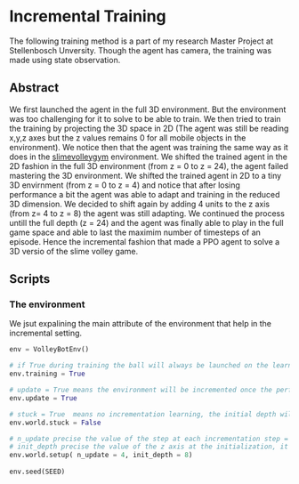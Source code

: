 # Incremental Training

The following training method is a part of my research Master Project at Stellenbosch Unversity. Though the agent has camera, the training was made using state observation.

## Abstract

We first launched the agent in the full 3D environment. But the environment was too challenging for it to solve to be able to train.
We then tried to train the training by projecting the 3D space in  2D (The agent was still be reading x,y,z axes but the z values remains 0 for all mobile objects in the environment). We notice then that the agent was training the same way as it does in the [slimevolleygym](https://github.com/hardmaru/slimevolleygym) environment.
We shifted the trained agent in the 2D fashion in the full 3D environment (from z = 0 to  z = 24), the agent failed mastering the 3D environment.
We shifted the trained agent in 2D to a tiny 3D envirnment (from z = 0 to z = 4) and notice that after losing performance a bit the agent was able to adapt and training in the reduced 3D dimension. 
We decided to shift again by adding 4 units to the z axis (from z= 4 to z = 8) the agent was still adapting. We continued the process untill the full depth (z = 24) and the agent was finally able to play in the full game space and able to last the maximim number of timesteps of an episode. Hence the incremental fashion that made a PPO agent to solve a 3D versio of the slime volley game.

## Scripts

### The environment

We jsut expalining the main attribute of the environment that help in the incremental setting.

```python
env = VolleyBotEnv()

# if True during training the ball will always be launched on the learning, this speeds up the training time
env.training = True 

# update = True means the environment will be incremented once the performance threshold is reaching during evaluation
env.update = True 

# stuck = True  means no incrementation learning, the initial depth will stay fixed during the whole training
env.world.stuck = False 

# n_update precise the value of the step at each incrementation step = 24/n_update
# init_depth precise the value of the z axis at the initialization, it's not oblige to start with 0
env.world.setup( n_update = 4, init_depth = 8) 
                                              
env.seed(SEED)
```
